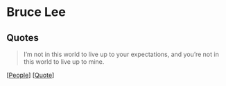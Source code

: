 # Bruce Lee

## Quotes

> I’m not in this world to live up to your expectations, and you’re not in this world to live up to mine.

[[People]] [[Quote]]

[//begin]: # "Autogenerated link references for markdown compatibility"
[People]: people "People"
[Quote]: quote "Quote"
[//end]: # "Autogenerated link references"